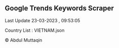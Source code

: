 

## Google Trends Keywords Scraper 
 
Last Update 23-03-2023 , 09:53:05

Country List :
VIETNAM.json



© Abdul Muttaqin 
